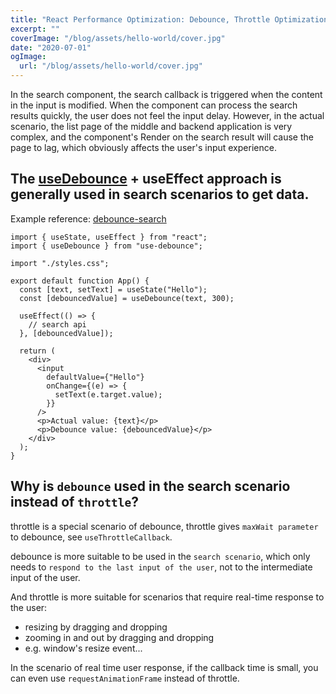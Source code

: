 ```yaml
---
title: "React Performance Optimization: Debounce, Throttle Optimization for Frequently Triggered Callbacks"
excerpt: ""
coverImage: "/blog/assets/hello-world/cover.jpg"
date: "2020-07-01"
ogImage:
  url: "/blog/assets/hello-world/cover.jpg"
---
```


In the search component, the search callback is triggered when the content in the input is modified.
When the component can process the search results quickly, the user does not feel the input delay.
However, in the actual scenario, the list page of the middle and backend application is very complex, and the component's Render on the search result will cause the page to lag, which obviously affects the user's input experience.

## The [useDebounce](https://github.com/xnimorz/use-debounce#simple-values-debouncing) + useEffect approach is generally used in search scenarios to get data.

Example reference: [debounce-search](https://codesandbox.io/s/debounce-search-btuyxd)

```
import { useState, useEffect } from "react";
import { useDebounce } from "use-debounce";

import "./styles.css";

export default function App() {
  const [text, setText] = useState("Hello");
  const [debouncedValue] = useDebounce(text, 300);

  useEffect(() => {
    // search api
  }, [debouncedValue]);

  return (
    <div>
      <input
        defaultValue={"Hello"}
        onChange={(e) => {
          setText(e.target.value);
        }}
      />
      <p>Actual value: {text}</p>
      <p>Debounce value: {debouncedValue}</p>
    </div>
  );
}
```

## Why is `debounce` used in the search scenario instead of `throttle`?

throttle is a special scenario of debounce, throttle gives `maxWait parameter` to debounce, see `useThrottleCallback`.

debounce is more suitable to be used in the `search scenario`, which only needs to `respond to the last input of the user`, not to the intermediate input of the user.

And throttle is more suitable for scenarios that require real-time response to the user:

- resizing by dragging and dropping
- zooming in and out by dragging and dropping
- e.g. window's resize event...

In the scenario of real time user response, if the callback time is small, you can even use `requestAnimationFrame` instead of throttle.
